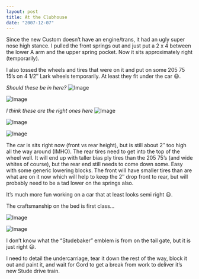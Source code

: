 ```yaml
---
layout: post
title: At the Clubhouse
date: "2007-12-07"
---
```


Since the new Custom doesn’t have an engine/trans, it had an ugly super nose high stance. I pulled the front springs out and just put a 2 x 4 between the lower A arm and the upper spring pocket. Now it sits approximately right (temporarily).

I also tossed the wheels and tires that were on it and put on some 205 75 15’s on 4 1/2″ Lark wheels temporarily. At least they fit under the car 😃.

_Should these be in here?_
![Image](/images/Kart_Hauler_Blog/3-pics_019.jpg)

![Image](/images/Kart_Hauler_Blog/3-pics_021.jpg)


_I think these are the right ones here_
![Image](/images/Kart_Hauler_Blog/3-Stude-a-mino_025.jpg)

![Image](/images/Kart_Hauler_Blog/3-Stude-a-mino_029.jpg)

![Image](/images/Kart_Hauler_Blog/3-Stude-a-mino_033.jpg)

The car is sits right now (front vs rear height), but is still about 2″ too high all the way around (IMHO). The rear tires need to get into the top of the wheel well. It will end up with taller bias ply tires than the 205 75’s (and wide whites of course), but the rear end still needs to come down some. Easy with some generic lowering blocks. The front will have smaller tires than are what are on it now which will help to keep the 2″ drop front to rear, but will probably need to be a tad lower on the springs also.

It’s much more fun working on a car that at least looks semi right 😃.

The craftsmanship on the bed is first class…

![Image](/images/Kart_Hauler_Blog/3-Stude-a-mino_041.jpg)

![Image](/images/Kart_Hauler_Blog/3-Stude-a-mino_050.jpg)

I don’t know what the “Studebaker” emblem is from on the tail gate, but it is just right 😃.

I need to detail the undercarriage, tear it down the rest of the way, block it out and paint it, and wait for Gord to get a break from work to deliver it’s new Stude drive train.
